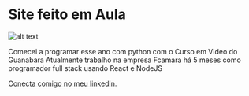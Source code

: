 # Site feito em **Aula**
![alt text](https://avatars.githubusercontent.com/u/78751043?v=4)

Comecei a programar esse ano com python com o Curso em Video do Guanabara
Atualmente trabalho na empresa Fcamara há 5 meses como programador full stack usando React e NodeJS

[Conecta comigo no meu linkedin](linkedin.com/in/william-jonathan-036599208/).
